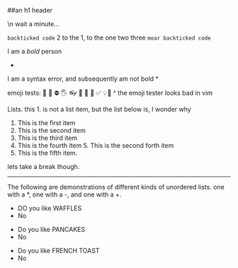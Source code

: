 ##an h1 header

\n wait a minute...

`backticked code`
2 to the 1, to the one two three
`moar backticked code`

I am a *bold* person

*
I am a syntax error, and subsequently am not bold
*


emoji tests:
🚧 💬 ⛔  🖐 👓 💪 📖 🍎 ✅ 💡📝
^ the emoji tester looks bad in vim

Lists. this 1. is not a list item, but the list below is, I wonder why

1. This is the first item 
2. This is the second item
1. This is the third item
1. This is the fourth item
    5. This is the second forth item
1. This is the fifth item. 

lets take a break though.

----

The following are demonstrations of different kinds of unordered
lists. one with a *, one with a -, and one with a +.

* DO you like WAFFLES 
* No

- Do you like PANCAKES
- No

+ Do you like FRENCH TOAST
+ No
